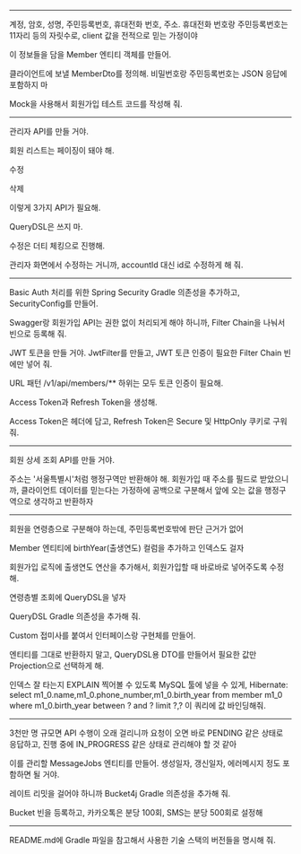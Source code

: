 -----------------------------------------------------------------

계정, 암호, 성명, 주민등록번호, 휴대전화 번호, 주소. 휴대전화 번호랑 주민등록번호는 11자리 등의 자릿수로, client 값을 전적으로 믿는 가정이야

이 정보들을 담을 Member 엔티티 객체를 만들어.

클라이언트에 보낼 MemberDto를 정의해. 비밀번호랑 주민등록번호는 JSON 응답에 포함하지 마

Mock을 사용해서 회원가입 테스트 코드를 작성해 줘.

-----------------------------------------------------------------

관리자 API를 만들 거야.

회원 리스트는 페이징이 돼야 해.

수정

삭제

이렇게 3가지 API가 필요해.

QueryDSL은 쓰지 마.

수정은 더티 체킹으로 진행해.

관리자 화면에서 수정하는 거니까, accountId 대신 id로 수정하게 해 줘.

-----------------------------------------------------------------

Basic Auth 처리를 위한 Spring Security Gradle 의존성을 추가하고, SecurityConfig를 만들어.

Swagger랑 회원가입 API는 권한 없이 처리되게 해야 하니까, Filter Chain을 나눠서 빈으로 등록해 줘.

JWT 토큰을 만들 거야. JwtFilter를 만들고, JWT 토큰 인증이 필요한 Filter Chain 빈에만 넣어 줘.

URL 패턴 /v1/api/members/** 하위는 모두 토큰 인증이 필요해.

Access Token과 Refresh Token을 생성해.

Access Token은 헤더에 담고, Refresh Token은 Secure 및 HttpOnly 쿠키로 구워 줘.

-----------------------------------------------------------------

회원 상세 조회 API를 만들 거야.

주소는 '서울특별시'처럼 행정구역만 반환해야 해. 회원가입 때 주소를 필드로 받았으니까, 클라이언트 데이터를 믿는다는 가정하에 공백으로 구분해서 앞에 오는 값을 행정구역으로 생각하고 반환하자

-----------------------------------------------------------------

회원을 연령층으로 구분해야 하는데, 주민등록번호밖에 판단 근거가 없어

Member 엔티티에 birthYear(출생연도) 컬럼을 추가하고 인덱스도 걸자

회원가입 로직에 출생연도 연산을 추가해서, 회원가입할 때 바로바로 넣어주도록 수정해.

연령층별 조회에 QueryDSL을 넣자

QueryDSL Gradle 의존성을 추가해 줘.

Custom 접미사를 붙여서 인터페이스랑 구현체를 만들어.

엔티티를 그대로 반환하지 말고, QueryDSL용 DTO를 만들어서 필요한 값만 Projection으로 선택하게 해.

인덱스 잘 타는지 EXPLAIN 찍어볼 수 있도록 MySQL 툴에 넣을 수 있게, 
Hibernate: select m1_0.name,m1_0.phone_number,m1_0.birth_year from member m1_0 where m1_0.birth_year between ? and ? limit ?,? 
이 쿼리에 값 바인딩해줘.

-----------------------------------------------------------------

3천만 명 규모면 API 수행이 오래 걸리니까 요청이 오면 바로 PENDING 같은 상태로 응답하고, 
진행 중에 IN_PROGRESS 같은 상태로 관리해야 할 것 같아

이를 관리할 MessageJobs 엔티티를 만들어. 생성일자, 갱신일자, 에러메시지 정도 포함하면 될 거야.

레이트 리밋을 걸어야 하니까 Bucket4j Gradle 의존성을 추가해 줘.

Bucket 빈을 등록하고, 카카오톡은 분당 100회, SMS는 분당 500회로 설정해

-----------------------------------------------------------------

README.md에 Gradle 파일을 참고해서 사용한 기술 스택의 버전들을 명시해 줘.